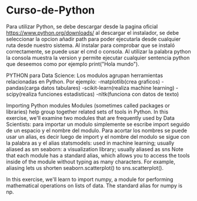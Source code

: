 # Curso-de-Python

Para utilizar Python, se debe descargar desde la pagina oficial https://www.python.org/downloads/
al descargar el instalador, se debe seleccionar la opcion añadir path para poder ejecutarla desde cualquier ruta desde nuestro sistema. Al instalar para comprobar que se instaló
correctamente, se puede usar el cmd o consola. Al utilizar la palabra python la consola muestra la version y permite ejecutar cualquier sentencia python que deseemos como por
ejemplo print("Hola mundo").

PYTHON para Data Science:
Los modulos agrupan herramientas relacionadas en Python. Por ejemplo:
-matplotlib(crea graficos)
-pandas(carga datos tabulares)
-scikit-learn(realiza machine learning)
-scipy(realiza funciones estadisticas)
-nltk(funciona con datos de texto)

Importing Python modules
Modules (sometimes called packages or libraries) help group together related sets of tools in Python. In this exercise, we'll examine two modules that are frequently used by Data Scientists:
para importar un modulo simplemente se escribe import seguido de un espacio y el nombre del modulo.
Para acortar los nombres se puede usar un alias, es decir luego de import y el nombre del modulo se sigue con la palabra as y el alias
statsmodels: used in machine learning; usually aliased as sm
seaborn: a visualization library; usually aliased as sns
Note that each module has a standard alias, which allows you to access the tools inside of the module without typing as many characters. For example, aliasing lets us shorten seaborn.scatterplot() to sns.scatterplot().

In this exercise, we'll learn to import numpy, a module for performing mathematical operations on lists of data. The standard alias for numpy is np.

